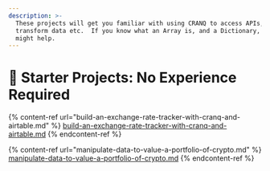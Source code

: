```yaml
---
description: >-
  These projects will get you familiar with using CRANQ to access APIs,
  transform data etc.  If you know what an Array is, and a Dictionary, that
  might help.
---
```


# 🐣 Starter Projects:  No Experience Required

{% content-ref url="build-an-exchange-rate-tracker-with-cranq-and-airtable.md" %}
[build-an-exchange-rate-tracker-with-cranq-and-airtable.md](build-an-exchange-rate-tracker-with-cranq-and-airtable.md)
{% endcontent-ref %}

{% content-ref url="manipulate-data-to-value-a-portfolio-of-crypto.md" %}
[manipulate-data-to-value-a-portfolio-of-crypto.md](manipulate-data-to-value-a-portfolio-of-crypto.md)
{% endcontent-ref %}
